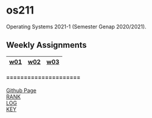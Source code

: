 # os211
Operating Systems 2021-1 (Semester Genap 2020/2021).


## Weekly Assignments
|[w01](https://muzhaffaris.github.io/os211/w01)|[w02](https://muzhaffaris.github.io/os211/w02)|[w03](https://muzhaffaris.github.io/os211/w03)
|---|---|---|

#### =====================
[Github Page](https://github.com/muzhaffaris/os211)<br>
[RANK](https://muzhaffaris.github.io/os211/TXT/myrank.txt)<br>
[LOG](https://muzhaffaris.github.io/os211/TXT/mylog.txt)<br>
[KEY](https://muzhaffaris.github.io/os211/TXT/mypubkey.txt)<br>
